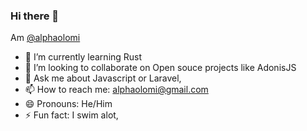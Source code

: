 ### Hi there 👋

Am [@alphaolomi](https://twitter.com/alphaolomi)

<!-- **alphaolomi/alphaolomi** is a ✨ _special_ ✨ repository because its `README.md` (this file) appears on your GitHub profile. -->

 <!-- Here are some ideas to get you started: -->

<!-- - 🔭 I’m currently working on -->
- 🌱 I’m currently learning Rust
- 👯 I’m looking to collaborate on Open souce projects like AdonisJS <!-- - 🤔 I’m looking for help with  -->
- 💬 Ask me about Javascript or Laravel, 
- 📫 How to reach me: alphaolomi@gmail.com
- 😄 Pronouns: He/Him
- ⚡ Fun fact: I swim alot,

